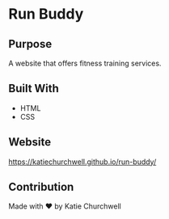 # Run Buddy

## Purpose
A website that offers fitness training services.

## Built With
* HTML
* CSS

## Website
https://katiechurchwell.github.io/run-buddy/

## Contribution
Made with ❤️ by Katie Churchwell
